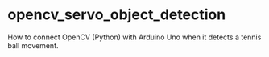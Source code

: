 # opencv_servo_object_detection
How to connect OpenCV (Python) with Arduino Uno when it detects a tennis ball movement.
